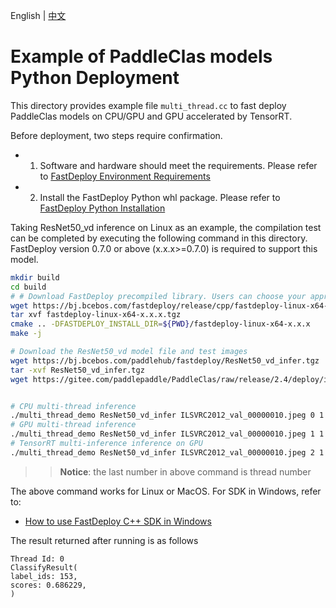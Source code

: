 English | [中文](README_CN.md)

# Example of PaddleClas models Python Deployment

This directory provides example file `multi_thread.cc` to fast deploy PaddleClas models on CPU/GPU and GPU accelerated by TensorRT.

Before deployment, two steps require confirmation.

- 1. Software and hardware should meet the requirements. Please refer to [FastDeploy Environment Requirements](../../../../docs/cn/build_and_install/download_prebuilt_libraries.md)  
- 2. Install the FastDeploy Python whl package. Please refer to [FastDeploy Python Installation](../../../../docs/cn/build_and_install/download_prebuilt_libraries.md)

Taking ResNet50_vd inference on Linux as an example, the compilation test can be completed by executing the following command in this directory. FastDeploy version 0.7.0 or above (x.x.x>=0.7.0) is required to support this model.

```bash
mkdir build
cd build
# # Download FastDeploy precompiled library. Users can choose your appropriate version in the`FastDeploy Precompiled Library` mentioned above
wget https://bj.bcebos.com/fastdeploy/release/cpp/fastdeploy-linux-x64-x.x.x.tgz
tar xvf fastdeploy-linux-x64-x.x.x.tgz
cmake .. -DFASTDEPLOY_INSTALL_DIR=${PWD}/fastdeploy-linux-x64-x.x.x
make -j

# Download the ResNet50_vd model file and test images
wget https://bj.bcebos.com/paddlehub/fastdeploy/ResNet50_vd_infer.tgz
tar -xvf ResNet50_vd_infer.tgz
wget https://gitee.com/paddlepaddle/PaddleClas/raw/release/2.4/deploy/images/ImageNet/ILSVRC2012_val_00000010.jpeg


# CPU multi-thread inference
./multi_thread_demo ResNet50_vd_infer ILSVRC2012_val_00000010.jpeg 0 1
# GPU multi-thread inference
./multi_thread_demo ResNet50_vd_infer ILSVRC2012_val_00000010.jpeg 1 1
# TensorRT multi-inference inference on GPU
./multi_thread_demo ResNet50_vd_infer ILSVRC2012_val_00000010.jpeg 2 1
```
>> **Notice**: the last number in above command is thread number

The above command works for Linux or MacOS. For SDK in Windows, refer to:  
- [How to use FastDeploy C++ SDK in Windows ](../../../../docs/cn/faq/use_sdk_on_windows.md)

The result returned after running is as follows
```
Thread Id: 0
ClassifyResult(
label_ids: 153,
scores: 0.686229,
)
```
